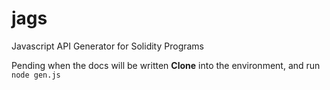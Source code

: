 # jags
Javascript API Generator for Solidity Programs

Pending when the docs will be written
<b>Clone</b> into the environment, and run `node gen.js`